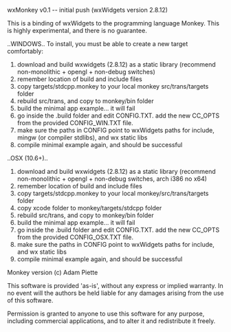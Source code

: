 wxMonkey v0.1 -- initial push (wxWidgets version 2.8.12)

This is a binding of wxWidgets to the programming language Monkey.
This is highly experimental, and there is no guarantee.

..WINDOWS..
To install, you must be able to create a new target comfortably:
1. download and build wxwidgets (2.8.12) as a static library (recommend non-monolithic + opengl + non-debug switches)
2. remember location of build and include files
3. copy targets/stdcpp.monkey to your local monkey src/trans/targets folder
4. rebuild src/trans, and copy to monkey/bin folder
5. build the minimal app example... it will fail
6. go inside the .build folder and edit CONFIG.TXT. add the new CC_OPTS from the provided CONFIG_WIN.TXT file.
7. make sure the paths in CONFIG point to wxWidgets paths for include, mingw (or compiler stdlibs), and wx static libs
8. compile minimal example again, and should be successful

..OSX (10.6+)..
1. download and build wxwidgets (2.8.12) as a static library (recommend non-monolithic + opengl + non-debug switches, arch i386 no x64)
2. remember location of build and include files
3. copy targets/stdcpp.monkey to your local monkey/src/trans/targets folder
4. copy xcode folder to monkey/targets/stdcpp folder
5. rebuild src/trans, and copy to monkey/bin folder
6. build the minimal app example... it will fail
7. go inside the .build folder and edit CONFIG.TXT. add the new CC_OPTS from the provided CONFIG_OSX.TXT file.
8. make sure the paths in CONFIG point to wxWidgets paths for include, and wx static libs
9. compile minimal example again, and should be successful


Monkey version (c) Adam Piette

This software is provided 'as-is', without any express or implied
warranty. In no event will the authors be held liable for any damages
arising from the use of this software.

Permission is granted to anyone to use this software for any purpose,
including commercial applications, and to alter it and redistribute it
freely.